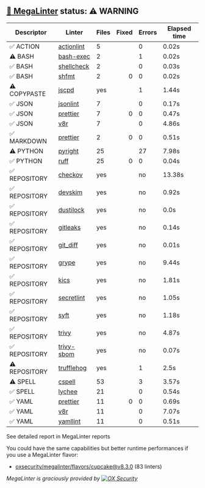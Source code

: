 ## [🦙 MegaLinter](https://megalinter.io/8.3.0) status: ⚠️ WARNING

| Descriptor  |                                  Linter                                   |Files|Fixed|Errors|Elapsed time|
|-------------|---------------------------------------------------------------------------|-----|----:|------|------------|
|✅ ACTION    |[actionlint](https://megalinter.io/8.3.0/descriptors/action_actionlint)    |    5|     |     0|0.02s       |
|⚠️ BASH      |[bash-exec](https://megalinter.io/8.3.0/descriptors/bash_bash_exec)        |    2|     |     1|0.02s       |
|✅ BASH      |[shellcheck](https://megalinter.io/8.3.0/descriptors/bash_shellcheck)      |    2|     |     0|0.03s       |
|✅ BASH      |[shfmt](https://megalinter.io/8.3.0/descriptors/bash_shfmt)                |    2|    0|     0|0.02s       |
|⚠️ COPYPASTE |[jscpd](https://megalinter.io/8.3.0/descriptors/copypaste_jscpd)           |yes  |     |     1|1.44s       |
|✅ JSON      |[jsonlint](https://megalinter.io/8.3.0/descriptors/json_jsonlint)          |    7|     |     0|0.17s       |
|✅ JSON      |[prettier](https://megalinter.io/8.3.0/descriptors/json_prettier)          |    7|    0|     0|0.47s       |
|✅ JSON      |[v8r](https://megalinter.io/8.3.0/descriptors/json_v8r)                    |    7|     |     0|4.86s       |
|✅ MARKDOWN  |[prettier](https://megalinter.io/8.3.0/descriptors/markdown_prettier)      |    2|    0|     0|0.51s       |
|⚠️ PYTHON    |[pyright](https://megalinter.io/8.3.0/descriptors/python_pyright)          |   25|     |    27|7.98s       |
|✅ PYTHON    |[ruff](https://megalinter.io/8.3.0/descriptors/python_ruff)                |   25|    0|     0|0.04s       |
|✅ REPOSITORY|[checkov](https://megalinter.io/8.3.0/descriptors/repository_checkov)      |yes  |     |no    |13.38s      |
|✅ REPOSITORY|[devskim](https://megalinter.io/8.3.0/descriptors/repository_devskim)      |yes  |     |no    |0.92s       |
|✅ REPOSITORY|[dustilock](https://megalinter.io/8.3.0/descriptors/repository_dustilock)  |yes  |     |no    |0.0s        |
|✅ REPOSITORY|[gitleaks](https://megalinter.io/8.3.0/descriptors/repository_gitleaks)    |yes  |     |no    |0.14s       |
|✅ REPOSITORY|[git_diff](https://megalinter.io/8.3.0/descriptors/repository_git_diff)    |yes  |     |no    |0.01s       |
|✅ REPOSITORY|[grype](https://megalinter.io/8.3.0/descriptors/repository_grype)          |yes  |     |no    |9.44s       |
|✅ REPOSITORY|[kics](https://megalinter.io/8.3.0/descriptors/repository_kics)            |yes  |     |no    |1.81s       |
|✅ REPOSITORY|[secretlint](https://megalinter.io/8.3.0/descriptors/repository_secretlint)|yes  |     |no    |1.05s       |
|✅ REPOSITORY|[syft](https://megalinter.io/8.3.0/descriptors/repository_syft)            |yes  |     |no    |1.18s       |
|✅ REPOSITORY|[trivy](https://megalinter.io/8.3.0/descriptors/repository_trivy)          |yes  |     |no    |4.87s       |
|✅ REPOSITORY|[trivy-sbom](https://megalinter.io/8.3.0/descriptors/repository_trivy_sbom)|yes  |     |no    |0.07s       |
|⚠️ REPOSITORY|[trufflehog](https://megalinter.io/8.3.0/descriptors/repository_trufflehog)|yes  |     |     1|2.5s        |
|⚠️ SPELL     |[cspell](https://megalinter.io/8.3.0/descriptors/spell_cspell)             |53   |     |     3|3.57s       |
|✅ SPELL     |[lychee](https://megalinter.io/8.3.0/descriptors/spell_lychee)             |21   |     |     0|0.54s       |
|✅ YAML      |[prettier](https://megalinter.io/8.3.0/descriptors/yaml_prettier)          |11   |    0|     0|0.69s       |
|✅ YAML      |[v8r](https://megalinter.io/8.3.0/descriptors/yaml_v8r)                    |11   |     |     0|7.07s       |
|✅ YAML      |[yamllint](https://megalinter.io/8.3.0/descriptors/yaml_yamllint)          |11   |     |     0|0.51s       |

See detailed report in MegaLinter reports

You could have the same capabilities but better runtime performances if you use a MegaLinter flavor:
- [oxsecurity/megalinter/flavors/cupcake@v8.3.0](https://megalinter.io/8.3.0/flavors/cupcake/) (83 linters)


_MegaLinter is graciously provided by [![OX Security](https://www.ox.security/wp-content/uploads/2022/06/logo.svg?ref=megalinter_comment)](https://www.ox.security/?ref=megalinter)_